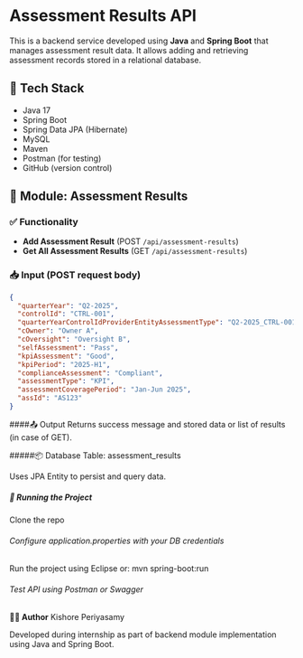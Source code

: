 # Assessment Results API

This is a backend service developed using **Java** and **Spring Boot** that manages assessment result data. It allows adding and retrieving assessment records stored in a relational database.

## 🔧 Tech Stack
- Java 17
- Spring Boot
- Spring Data JPA (Hibernate)
- MySQL
- Maven
- Postman (for testing)
- GitHub (version control)

## 📁 Module: Assessment Results

### ✅ Functionality
- **Add Assessment Result** (POST `/api/assessment-results`)
- **Get All Assessment Results** (GET `/api/assessment-results`)

### 📥 Input (POST request body) 
```json
{
  "quarterYear": "Q2-2025",
  "controlId": "CTRL-001",
  "quarterYearControlIdProviderEntityAssessmentType": "Q2-2025_CTRL-001_XYZ_ENT_KPI",
  "cOwner": "Owner A",
  "cOversight": "Oversight B",
  "selfAssessment": "Pass",
  "kpiAssessment": "Good",
  "kpiPeriod": "2025-H1",
  "complianceAssessment": "Compliant",
  "assessmentType": "KPI",
  "assessmentCoveragePeriod": "Jan-Jun 2025",
  "assId": "AS123"
}
```
####📤 Output
Returns success message and stored data or list of results (in case of GET).

#####📦 Database
Table: assessment_results

Uses JPA Entity to persist and query data.

##### 🚀 Running the Project
Clone the repo

###### Configure application.properties with your DB credentials

Run the project using Eclipse or:
mvn spring-boot:run

###### Test API using Postman or Swagger

**🧑‍💻 Author**
Kishore Periyasamy

Developed during internship as part of backend module implementation using Java and Spring Boot.
